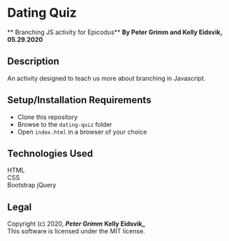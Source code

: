 # Dating Quiz
** Branching JS activity for Epicodus**
**By Peter Grimm and Kelly Eidsvik, 05.29.2020**

## Description

An activity designed to teach us more about branching in Javascript.

## Setup/Installation Requirements

* Clone this repository 
* Browse to the `dating-quiz` folder
* Open `index.html` in a browser of your choice

## Technologies Used

HTML  
CSS  
Bootstrap
jQuery

## Legal

Copyright (c) 2020, **_Peter Grimm_**  **Kelly Eidsvik_**  
This software is licensed under the MIT license.